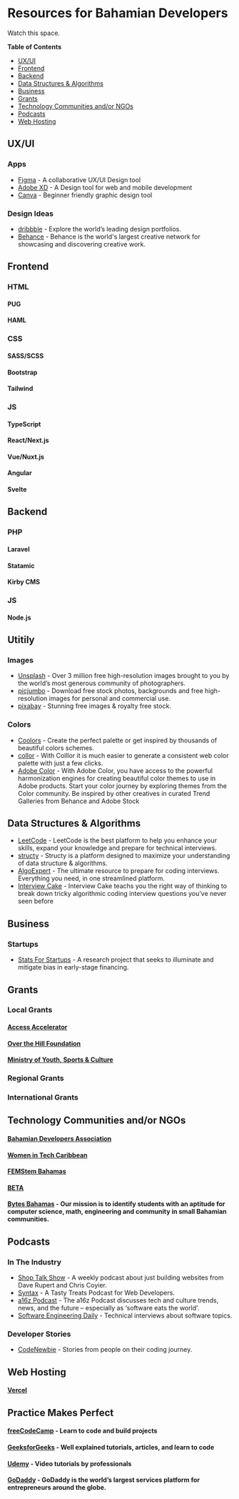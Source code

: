 # Resources for Bahamian Developers

Watch this space.

__Table of Contents__
- [UX/UI](#uxui)
- [Frontend](#frontend)
- [Backend](#backend)
- [Data Structures & Algorithms](#data-structures-&-algorithms)
- [Business](#business)
- [Grants](#grants)
- [Technology Communities and/or NGOs](#technology-communities-andor-ngos)
- [Podcasts](#podcasts)
- [Web Hosting](#web-hosting)

## UX/UI

### Apps
* [Figma](https://www.figma.com/) - A collaborative UX/UI Design tool
* [Adobe XD](https://www.adobe.com/products/xd.html) - A Design tool for web and mobile development
* [Canva](https://www.canva.com/) - Beginner friendly graphic design tool 

### Design Ideas
* [dribbble](https://dribbble.com/) - Explore the world’s leading design portfolios.
* [Behance](https://www.behance.net/) - Behance is the world's largest creative network for showcasing and discovering creative work.

## Frontend

### HTML

<!-- Preprocessors -->
#### PUG

#### HAML

### CSS

<!-- Preprocessors -->
#### SASS/SCSS

<!-- Frameworks -->
#### Bootstrap

#### Tailwind


### JS

<!-- Preprocessors -->
#### TypeScript

<!-- Frameworks -->
#### React/Next.js

#### Vue/Nuxt.js

#### Angular

#### Svelte

## Backend

### PHP

<!-- Frameworks -->
#### Laravel

<!-- CMS -->
#### Statamic

#### Kirby CMS

### JS

<!-- Frameworks -->
#### Node.js

## Utitily
### Images
* [Unsplash](https://unsplash.com/) - Over 3 million free high-resolution images brought to you by the world’s most generous community of photographers.
* [picjumbo](https://picjumbo.com/) - Download free stock photos, backgrounds and free high-resolution images for personal and commercial use.
* [pixabay](https://pixabay.com/) - Stunning free images & royalty free stock.

### Colors
* [Coolors](https://coolors.co/) - Create the perfect palette or get inspired by thousands of beautiful colors schemes.
* [collor](http://colllor.com/) - With Colllor it is much easier to generate a consistent web color palette with just a few clicks.
* [Adobe Color](https://color.adobe.com/create/color-wheel) - With Adobe Color, you have access to the powerful harmonization engines for creating beautiful color themes to use in Adobe products. Start your color journey by exploring themes from the Color community. Be inspired by other creatives in curated Trend Galleries from Behance and Adobe Stock


## Data Structures & Algorithms
* [LeetCode](https://leetcode.com/) - LeetCode is the best platform to help you enhance your skills, expand your knowledge and prepare for technical interviews.
* [structy](https://structy.net/) - Structy is a platform designed to maximize your understanding of data structure & algorithms.
* [AlgoExpert](https://www.algoexpert.io/product) - The ultimate resource to prepare for coding interviews. Everything you need, in one streamlined platform.
* [Interview Cake](https://www.interviewcake.com/) - Interview Cake teachs you the right way of thinking to break down tricky algorithmic coding interview questions you’ve never seen before

## Business

### Startups
* [Stats For Startups](https://statsforstartups.com/) - A research project that seeks to illuminate and mitigate bias in early-stage financing.

## Grants

### Local Grants
#### [Access Accelerator ](https://www.accessaccelerator.org/)
#### [Over the Hill Foundation](https://www.overthehillfoundation.org/fast-facts)
#### [Ministry of Youth, Sports & Culture](https://www.bahamas.gov.bs/wps/portal/public/Grants%20Funds%20and%20Subventions/Self%20Starters%20Grant/!ut/p/b1/vZTJsqIwFIaf5T7AvQQSpiWCKCqRIQxhY4HKKDKpKE_f9rDozW03XeasUvWd-s75qxImYkImOse3IosvRXOOTz_vkbCzZ8B2NzJUgMBLwCACchYWBBLkmYAJlxTIGjKzhUF2ajaUKAnY-T5ZOGpKMq8O80K6kBCw2U38nHex-IBbHt236WZN5TTNDRrmrAgTjdd0R9UrS8YVbrimlfHVl9iWplxuVqF9vlYZ2Har7Z7zXNyM3snaYUf1Zd7QDbfdqxP4FMN-mkz3TquM25ZiEmhwmPQITys_k-HkEVDmAetRoFcKALeVn67kXRCk-278-HguS5_Lgm-OAl5l8bv_O0BAr7OMfiEQLExFQZIJBJYDhiduZv5KZoHL_QH-NeI_JYLwCkAMfQLit4DGM4QJAdq55aM1pmpySjByLnEwrpoHu_FNUyQ29qqJXFx2mN_XgHjATYyRTHQcNBUSnFgH3_Fmimr59vH2QkjQu4XCu4XwzUL47kjh_490xURFUn-N-_oLfCFJFDhOQIIIORlILOOXFImaZIza809y89iipjx0M2MwDHrN7YBPfKXk43CeptpNDXy92J631nCDlFqh7ZJrZmj18SDEbM2JyFCC6Pkmi-IMbA1sHhPuGpVHwBfHS9vqgzIXwlGEQm8uzSogrBQceujpB-VO6gMXLx0sPo7N-FmiXu657g5pV9jnW3fqk1zodA_WNhs2m9ySZlPf4_1BbedmbOcL6AxJUBf8RKPkrp9qvdypOJPQoNYPyYvXKdll4VKfPMjgZVMfmba-rTeCM0_x34U-fgACQMnE/dl4/d5/L2dBISEvZ0FBIS9nQSEh/)

### Regional Grants

### International Grants

## Technology Communities and/or NGOs

#### [Bahamian Developers Association](https://www.facebook.com/bahadevsassociation)
#### [Women in Tech Caribbean](http://womenintechcaribbean.com)
#### [FEMStem Bahamas](https://www.femstembahamas.org/)
#### [BETA](http://wearebeta.co/)
#### [Bytes Bahamas](https://www.facebook.com/bytes242/) - Our mission is to identify students with an aptitude for computer science, math, engineering and community in small Bahamian communities.

## Podcasts
### In The Industry
* [Shop Talk Show](https://shoptalkshow.com) - A weekly podcast about just building websites from Dave Rupert and Chris Coyier.
* [Syntax](https://syntax.fm) - A Tasty Treats Podcast for Web Developers.
* [a16z Podcast](https://a16z.simplecast.com/) - The a16z Podcast discusses tech and culture trends, news, and the future – especially as ‘software eats the world’.
* [Software Engineering Daily](https://softwareengineeringdaily.com/) - Technical interviews about software topics.
### Developer Stories
* [CodeNewbie](https://www.codenewbie.org/podcast) - Stories from people on their coding journey.

## Web Hosting
#### [Vercel](https://vercel.com/)

## Practice Makes Perfect

#### [freeCodeCamp](https://www.freecodecamp.com/) - Learn to code and build projects

#### [GeeksforGeeks](https://practice.geeksforgeeks.org/) - Well explained tutorials, articles, and learn to code

#### [Udemy](https://www.udemy.com/) - Video tutorials by professionals
#### [GoDaddy](https://www.godaddy.com/hosting/web-hosting) - GoDaddy is the world’s largest services platform for entrepreneurs around the globe.
